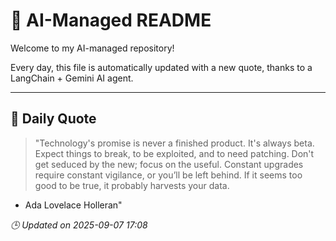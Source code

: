 # 🧠 AI-Managed README

Welcome to my AI-managed repository!

Every day, this file is automatically updated with a new quote, thanks to a LangChain + Gemini AI agent.

---

## 📅 Daily Quote

> "Technology's promise is never a finished product. It's always beta.
Expect things to break, to be exploited, and to need patching.
Don't get seduced by the new; focus on the useful.
Constant upgrades require constant vigilance, or you’ll be left behind.
If it seems too good to be true, it probably harvests your data.

- Ada Lovelace Holleran"

*🕒 Updated on 2025-09-07 17:08*